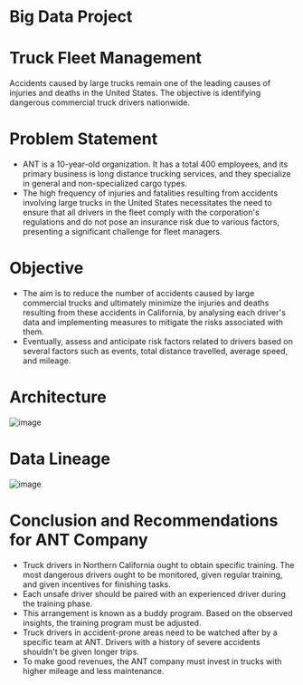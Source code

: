 # Big Data Project
# Truck Fleet Management
Accidents caused by large trucks remain one of the leading causes of injuries and deaths in the  United States. The objective is identifying dangerous commercial truck drivers nationwide.

# Problem Statement
- ANT is a 10-year-old organization. It has a total 400 employees, and its primary business is long distance trucking services, and they specialize in general and non-specialized cargo types. 
- The high frequency of injuries and fatalities resulting from accidents involving large trucks in the United States necessitates the need to ensure that all drivers in the fleet comply with the corporation's regulations and do not pose an insurance risk due to various factors, presenting a significant challenge for fleet managers.

# Objective
- The aim is to reduce the number of accidents caused by large commercial trucks and ultimately minimize the injuries and deaths resulting from these accidents in California, by analysing each driver's data and implementing measures to mitigate the risks associated with them.
- Eventually, assess and anticipate risk factors related to drivers based on several factors such as events, total distance travelled, average speed, and mileage.

# Architecture
![image](https://github.com/SriKiranRani/BigDataProject/assets/166328429/72b7ef88-c789-4ab7-8420-5ae5d2fad22c)

# Data Lineage
![image](https://github.com/SriKiranRani/BigDataProject/assets/166328429/e8b85c21-d7b4-4756-bec2-ea1f0a1fbdda)


# Conclusion and Recommendations for ANT Company
- Truck drivers in Northern California ought to obtain specific training. The most dangerous drivers ought to be monitored, given regular training, and given incentives for finishing tasks.
- Each unsafe driver should be paired with an experienced driver during the training phase.
- This arrangement is known as a buddy program. Based on the observed insights, the training program must be adjusted. 
- Truck drivers in accident-prone areas need to be watched after by a specific team at ANT. Drivers with a history of severe accidents shouldn't be given longer trips.
- To make good revenues, the ANT company must invest in trucks with higher mileage and less maintenance.





